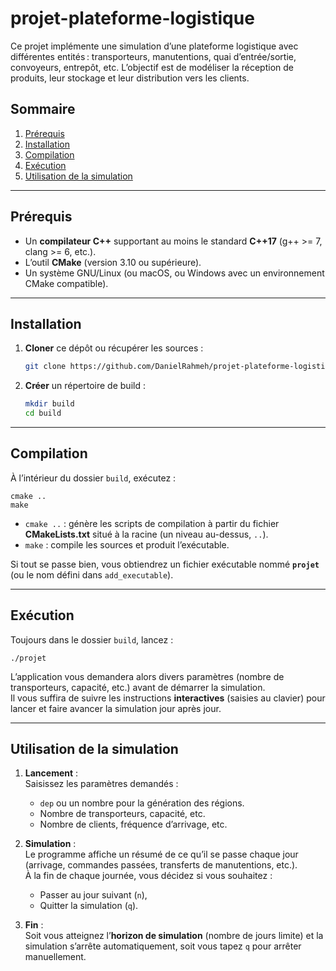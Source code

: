 # projet-plateforme-logistique

Ce projet implémente une simulation d’une plateforme logistique avec différentes entités : transporteurs, manutentions, quai d’entrée/sortie, convoyeurs, entrepôt, etc. L’objectif est de modéliser la réception de produits, leur stockage et leur distribution vers les clients.

## Sommaire
1. [Prérequis](#prérequis)  
2. [Installation](#installation)  
3. [Compilation](#compilation)  
4. [Exécution](#exécution)  
5. [Utilisation de la simulation](#utilisation-de-la-simulation)

---

## Prérequis

- Un **compilateur C++** supportant au moins le standard **C++17** (g++ >= 7, clang >= 6, etc.).
- L’outil **CMake** (version 3.10 ou supérieure).
- Un système GNU/Linux (ou macOS, ou Windows avec un environnement CMake compatible).

---

## Installation

1. **Cloner** ce dépôt ou récupérer les sources :

   ```bash
   git clone https://github.com/DanielRahmeh/projet-plateforme-logistique

2. **Créer** un répertoire de build :

   
    ```bash
    mkdir build
    cd build
    ```

---

## Compilation

À l’intérieur du dossier `build`, exécutez :

    cmake ..
    make

- `cmake ..` : génère les scripts de compilation à partir du fichier **CMakeLists.txt** situé à la racine (un niveau au-dessus, `..`).
- `make` : compile les sources et produit l’exécutable.

Si tout se passe bien, vous obtiendrez un fichier exécutable nommé **`projet`** (ou le nom défini dans `add_executable`).

---

## Exécution

Toujours dans le dossier `build`, lancez :

    ./projet

L’application vous demandera alors divers paramètres (nombre de transporteurs, capacité, etc.) avant de démarrer la simulation.  
Il vous suffira de suivre les instructions **interactives** (saisies au clavier) pour lancer et faire avancer la simulation jour après jour.

---

## Utilisation de la simulation

1. **Lancement** :  
   Saisissez les paramètres demandés :
   - `dep` ou un nombre pour la génération des régions.
   - Nombre de transporteurs, capacité, etc.
   - Nombre de clients, fréquence d’arrivage, etc.

2. **Simulation** :  
   Le programme affiche un résumé de ce qu’il se passe chaque jour (arrivage, commandes passées, transferts de manutentions, etc.).  
   À la fin de chaque journée, vous décidez si vous souhaitez :
   - Passer au jour suivant (`n`),
   - Quitter la simulation (`q`).

3. **Fin** :  
   Soit vous atteignez l’**horizon de simulation** (nombre de jours limite) et la simulation s’arrête automatiquement, soit vous tapez `q` pour arrêter manuellement.
   
